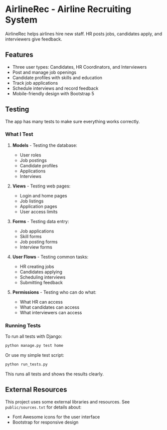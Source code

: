 # AirlineRec - Airline Recruiting System

AirlineRec helps airlines hire new staff. HR posts jobs, candidates apply, and interviewers give feedback.

## Features

- Three user types: Candidates, HR Coordinators, and Interviewers
- Post and manage job openings
- Candidate profiles with skills and education
- Track job applications
- Schedule interviews and record feedback
- Mobile-friendly design with Bootstrap 5

## Testing

The app has many tests to make sure everything works correctly.

### What I Test

1. **Models** - Testing the database:

   - User roles
   - Job postings
   - Candidate profiles
   - Applications
   - Interviews

2. **Views** - Testing web pages:

   - Login and home pages
   - Job listings
   - Application pages
   - User access limits

3. **Forms** - Testing data entry:

   - Job applications
   - Skill forms
   - Job posting forms
   - Interview forms

4. **User Flows** - Testing common tasks:

   - HR creating jobs
   - Candidates applying
   - Scheduling interviews
   - Submitting feedback

5. **Permissions** - Testing who can do what:
   - What HR can access
   - What candidates can access
   - What interviewers can access

### Running Tests

To run all tests with Django:

```bash
python manage.py test home
```

Or use my simple test script:

```bash
python run_tests.py
```

This runs all tests and shows the results clearly.

## External Resources

This project uses some external libraries and resources. See `public/sources.txt` for details about:

- Font Awesome icons for the user interface
- Bootstrap for responsive design
